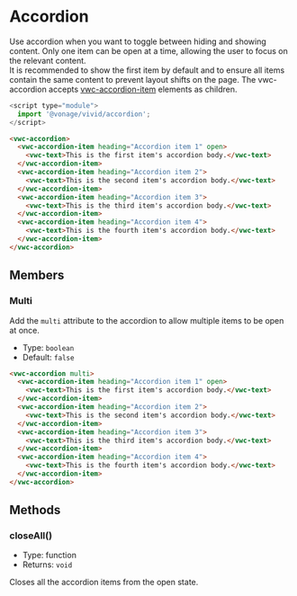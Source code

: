 # Accordion

Use accordion when you want to toggle between hiding and showing content. Only one item can be open at a time, allowing the user to focus on the relevant content.  
It is recommended to show the first item by default and to ensure all items contain the same content to prevent layout shifts on the page.
The vwc-accordion accepts [vwc-accordion-item](../../components/accordion-item) elements as children.

```js
<script type="module">
  import '@vonage/vivid/accordion';
</script>
```

```html preview full
<vwc-accordion>
  <vwc-accordion-item heading="Accordion item 1" open>
    <vwc-text>This is the first item's accordion body.</vwc-text>
  </vwc-accordion-item>
  <vwc-accordion-item heading="Accordion item 2">
    <vwc-text>This is the second item's accordion body.</vwc-text>
  </vwc-accordion-item>
  <vwc-accordion-item heading="Accordion item 3">
    <vwc-text>This is the third item's accordion body.</vwc-text>
  </vwc-accordion-item>
  <vwc-accordion-item heading="Accordion item 4">
    <vwc-text>This is the fourth item's accordion body.</vwc-text>
  </vwc-accordion-item>
</vwc-accordion>
```

## Members

### Multi

Add the `multi` attribute to the accordion to allow multiple items to be open at once.

- Type: `boolean`
- Default: `false`

```html preview full
<vwc-accordion multi>
  <vwc-accordion-item heading="Accordion item 1" open>
    <vwc-text>This is the first item's accordion body.</vwc-text>
  </vwc-accordion-item>
  <vwc-accordion-item heading="Accordion item 2">
    <vwc-text>This is the second item's accordion body.</vwc-text>
  </vwc-accordion-item>
  <vwc-accordion-item heading="Accordion item 3">
    <vwc-text>This is the third item's accordion body.</vwc-text>
  </vwc-accordion-item>
  <vwc-accordion-item heading="Accordion item 4">
    <vwc-text>This is the fourth item's accordion body.</vwc-text>
  </vwc-accordion-item>
</vwc-accordion>
```

## Methods

### closeAll()

- Type: function
- Returns: `void`

 Closes all the accordion items from the open state.
